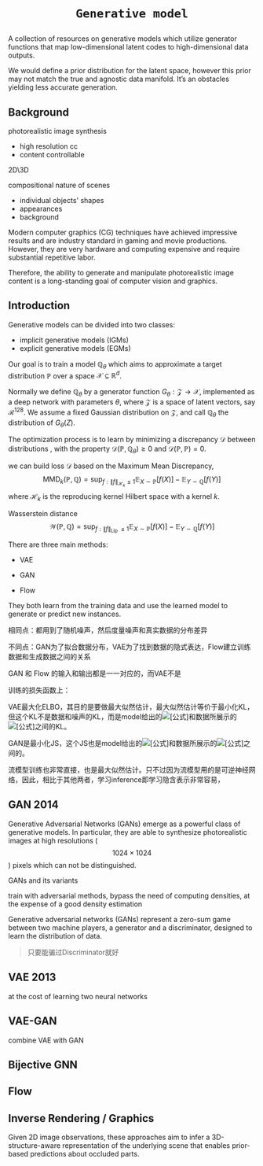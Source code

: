 # <p align=center>`Generative model`</p>

A collection of resources on generative models which utilize generator functions that map low-dimensional latent codes to high-dimensional data outputs.



We would define a prior distribution for the latent space, however this prior may not match the true and agnostic data manifold. It’s an obstacles yielding less accurate generation.



## Background

photorealistic image synthesis

- high resolution cc
- content controllable



2D\3D



compositional nature of scenes

- individual objects' shapes
- appearances
- background



Modern computer graphics (CG) techniques have achieved impressive results and are industry standard in gaming and movie productions. However, they are very hardware and computing expensive and require substantial repetitive labor. 

Therefore, the ability to generate and manipulate photorealistic image content is a long-standing goal of computer vision and graphics.











## Introduction

Generative models can be divided into two classes:

- implicit generative models (IGMs)
- explicit generative models (EGMs)



Our goal is to train a model $\mathbb{Q}_{\theta}$ which aims to approximate a target distribution $\mathbb{P}$ over a space $\mathcal{X} \subseteq \mathbb{R}^{d}$.

Normally we define $\mathbb{Q}_{\theta}$ by a generator function $G_{\theta}: \mathcal{Z} \rightarrow \mathcal{X}$, implemented as a deep network with parameters $\theta$, where $\mathcal{Z}$ is a space of latent vectors, say $\mathcal{R}^{128}$. We assume a fixed Gaussian distribution on $\mathcal{Z}$, and call $\mathbb{Q}_{\theta}$ the distribution of $G_{\theta}(Z)$. 

The optimization process is to learn by minimizing a discrepancy $\mathcal{D}$ between distributions , with the property $\mathcal{D}(\mathbb{P}, \mathbb{Q}_{\theta}) \geq 0$ and $\mathcal{D}(\mathbb{P}, \mathbb{P})=0$.



we can build loss $\mathcal{D}$ based on the Maximum Mean Discrepancy,
$$
\operatorname{MMD}_{k}(\mathbb{P}, \mathbb{Q})=\sup _{f:\|f\|_{\mathcal{H}_{k}} \leq 1} \mathbb{E}_{X \sim \mathbb{P}}[f(X)]-\mathbb{E}_{Y \sim \mathbb{Q}}[f(Y)]
$$
where $\mathcal{H}_k$ is the reproducing kernel Hilbert space with a kernel $k$.





Wasserstein distance
$$
\mathcal{W}(\mathbb{P}, \mathbb{Q})=\sup _{f:\|f\|_{\text {Lip }} \leq 1} \mathbb{E}_{X \sim \mathbb{P}}[f(X)]-\mathbb{E}_{Y \sim \mathbb{Q}}[f(Y)]
$$





There are three main methods: 

- VAE

- GAN
- Flow

They both learn from the training data and use the learned model to generate or predict new instances.



相同点：都用到了随机噪声，然后度量噪声和真实数据的分布差异

不同点：GAN为了拟合数据分布，VAE为了找到数据的隐式表达，Flow建立训练数据和生成数据之间的关系

GAN 和 Flow 的输入和输出都是一一对应的，而VAE不是



训练的损失函数上：

VAE最大化ELBO，其目的是要做最大似然估计，最大似然估计等价于最小化KL，但这个KL不是数据和噪声的KL，而是model给出的![[公式]](https://www.zhihu.com/equation?tex=p%28x%29)和数据所展示的![[公式]](https://www.zhihu.com/equation?tex=p%28x%29)之间的KL。

GAN是最小化JS，这个JS也是model给出的![[公式]](https://www.zhihu.com/equation?tex=p%28x%29)和数据所展示的![[公式]](https://www.zhihu.com/equation?tex=p%28x%29)之间的。

流模型训练也非常直接，也是最大似然估计。只不过因为流模型用的是可逆神经网络，因此，相比于其他两者，学习inference即学习隐含表示非常容易，




## GAN 2014

Generative Adversarial Networks (GANs) emerge as a powerful class of generative models. In particular, they are able to synthesize photorealistic images at high resolutions ($$1024 \times 1024$$) pixels which can not be distinguished. 



GANs and its variants 



train with adversarial methods, bypass the need of computing densities, at the expense of a good density estimation

Generative adversarial networks (GANs) represent a zero-sum game between two machine players, a generator and a discriminator, designed to learn the distribution of data.



> 只要能骗过Discriminator就好



## VAE 2013

at the cost of learning two neural networks





## VAE-GAN

combine VAE with GAN



## Bijective GNN



## Flow



## Inverse Rendering / Graphics

Given 2D image observations, these approaches aim to infer a 3D-structure-aware representation of the underlying scene that enables prior-based predictions about occluded parts.





